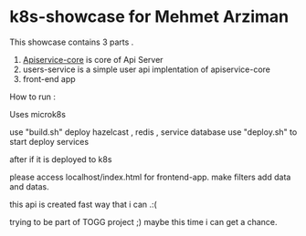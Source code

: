 # k8s-showcase for Mehmet Arziman 
This showcase contains 3 parts . 

1. <a href="apiservice-core/README.md">Apiservice-core</a>  is  core of Api Server 
2. users-service is a simple user api  implentation of  apiservice-core 
3. front-end  app

How to run  : 

Uses microk8s

use "build.sh"   deploy  hazelcast , redis , service database 
use "deploy.sh" to start deploy services

after if it is deployed  to k8s 

please access localhost/index.html for  frontend-app. 
make filters add data and datas. 

this api  is created fast way that i can .:( 
    
trying to be part of TOGG project ;) maybe this time i can get a chance.


